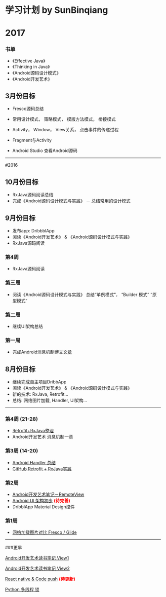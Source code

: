 # 学习计划 by SunBinqiang

# 2017
### 书单
- 《Effective Java》
- 《Thinking in Java》
- 《Android源码设计模式》
- 《Android开发艺术》

## 3月份目标
- Fresco源码总结
- 常用设计模式， 策略模式， 模版方法模式， 桥接模式
- Activity， Window， View关系， 点击事件的传递过程
- Fragment与Activity

- Android Studio 查看Android源码

------

#2016

## 10月份目标
- RxJava源码阅读总结
- 完成《Android源码设计模式与实践》
－ 总结常用的设计模式



## 9月份目标
- 发布app: DribbblApp
- 阅读《Android开发艺术》 & 《Android源码设计模式与实践》
- RxJava源码阅读

### 第4周
- RxJava源码阅读

### 第三周
- 阅读《Android源码设计模式与实践》
总结“单例模式”， “Builder 模式” “原型模式”

### 第二周
- 继续UI架构总结

### 第一周
- 完成Android消息机制博文[文章](http://www.jianshu.com/p/6ed9917ff45b)


## 8月份目标
- 继续完成自主项目DribbApp
- 阅读《Android开发艺术》 & 《Android源码设计模式与实践》
- 新的技术: RxJava, Retrofit...
- 总结: 网络图片加载, Handler, UI架构...

---

### 第4周 (21-28)  
- [Retrofit+RxJava整理](http://www.jianshu.com/p/cc19cc9f4a36)
- Android开发艺术 消息机制一章

### 第3周 (14-20)
- [Android Handler 总结](http://www.jianshu.com/p/76b44b1fabcc)
- [GitHub Retrofit + RxJava实践](https://github.com/binqiangsun/DribbblApp/commit/083f10ac112d1b7eab4c32da784e79eefb8756e4)

### 第2周
- [Android开发艺术笔记－RemoteView](http://www.jianshu.com/p/dcbfad01e762)
- [Android UI 架构初步](http://www.jianshu.com/p/d4ac282e6393)       <font color=red>**(待完善)**</font>
- DribblApp Material Design控件

### 第1周
- [网络加载图片对比 Fresco / Glide](http://www.jianshu.com/p/6729dc17586b)

---

###更早

[Android开发艺术读书笔记 View1](http://www.jianshu.com/p/34c37265dc2d)

[Android开发艺术读书笔记 View2](http://www.jianshu.com/p/d9458d9f4529)

[React native & Code push](http://www.jianshu.com/p/a5a239ed03c9)   <font color=red>**(待更新)**</font>

[Python 多线程 锁](http://www.jianshu.com/p/fd7f79084e83)

